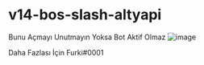 # v14-bos-slash-altyapi

Bunu Açmayı Unutmayın Yoksa Bot Aktif Olmaz 
![image](https://user-images.githubusercontent.com/74312970/186233827-c764d6a0-1c55-4530-b297-b8bb30af435a.png)

Daha Fazlası İçin Furki#0001
